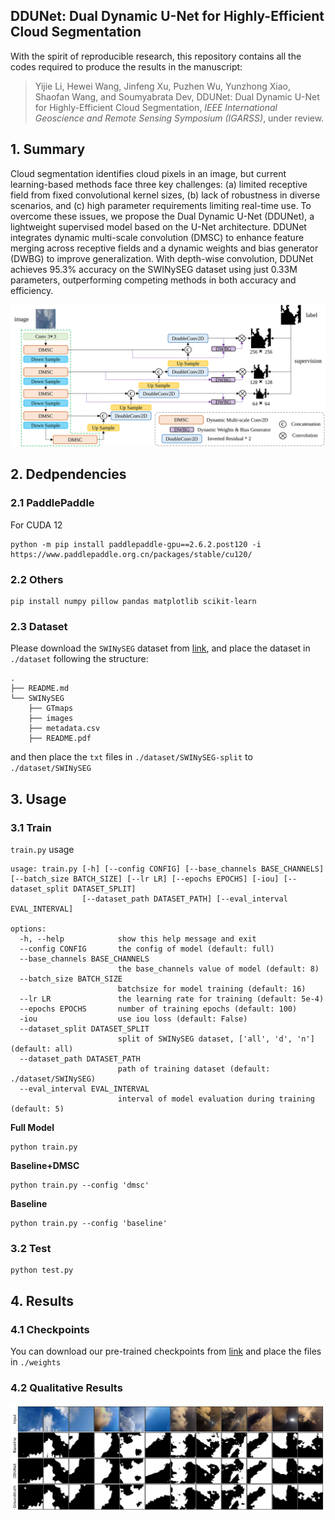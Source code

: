 ## DDUNet: Dual Dynamic U-Net for Highly-Efficient Cloud Segmentation

With the spirit of reproducible research, this repository contains all the codes required to produce the results in the manuscript: 

> Yijie Li, Hewei Wang, Jinfeng Xu, Puzhen Wu, Yunzhong Xiao, Shaofan Wang, and Soumyabrata Dev, DDUNet: Dual Dynamic U-Net for Highly-Efficient Cloud Segmentation, *IEEE International Geoscience and Remote Sensing Symposium (IGARSS)*, under review.


## 1. Summary

Cloud segmentation identifies cloud pixels in an image, but current learning-based methods face three key challenges: (a) limited receptive field from fixed convolutional kernel sizes, (b) lack of robustness in diverse scenarios, and (c) high parameter requirements limiting real-time use. To overcome these issues, we propose the Dual Dynamic U-Net (DDUNet), a lightweight supervised model based on the U-Net architecture. DDUNet integrates dynamic multi-scale convolution (DMSC) to enhance feature merging across receptive fields and a dynamic weights and bias generator (DWBG) to improve generalization. With depth-wise convolution, DDUNet achieves 95.3% accuracy on the SWINySEG dataset using just 0.33M parameters, outperforming competing methods in both accuracy and efficiency.

![](./assets/ddunet-pipeline.svg)

## 2. Dedpendencies

### 2.1 PaddlePaddle

For CUDA 12

```
python -m pip install paddlepaddle-gpu==2.6.2.post120 -i https://www.paddlepaddle.org.cn/packages/stable/cu120/
```

### 2.2 Others

```
pip install numpy pillow pandas matplotlib scikit-learn 
```

### 2.3 Dataset

Please download the `SWINySEG` dataset from [link](https://vintage.winklerbros.net/swinyseg.html), and place the dataset in `./dataset` following the structure:

```
.
├── README.md
└── SWINySEG
    ├── GTmaps
    ├── images
    ├── metadata.csv
    ├── README.pdf

```

and then place the `txt` files in `./dataset/SWINySEG-split` to `./dataset/SWINySEG`

## 3. Usage

### 3.1 Train

`train.py` usage
```
usage: train.py [-h] [--config CONFIG] [--base_channels BASE_CHANNELS] [--batch_size BATCH_SIZE] [--lr LR] [--epochs EPOCHS] [-iou] [--dataset_split DATASET_SPLIT]
                [--dataset_path DATASET_PATH] [--eval_interval EVAL_INTERVAL]

options:
  -h, --help            show this help message and exit
  --config CONFIG       the config of model (default: full)
  --base_channels BASE_CHANNELS
                        the base_channels value of model (default: 8)
  --batch_size BATCH_SIZE
                        batchsize for model training (default: 16)
  --lr LR               the learning rate for training (default: 5e-4)
  --epochs EPOCHS       number of training epochs (default: 100)
  -iou                  use iou loss (default: False)
  --dataset_split DATASET_SPLIT
                        split of SWINySEG dataset, ['all', 'd', 'n'] (default: all)
  --dataset_path DATASET_PATH
                        path of training dataset (default: ./dataset/SWINySEG)
  --eval_interval EVAL_INTERVAL
                        interval of model evaluation during training (default: 5)
```

**Full Model**

```
python train.py
```

**Baseline+DMSC**

```
python train.py --config 'dmsc'
```

**Baseline**

```
python train.py --config 'baseline'
```

### 3.2 Test

```
python test.py
```

## 4. Results

### 4.1 Checkpoints

You can download our pre-trained checkpoints from [link](https://drive.google.com/drive/folders/1QayN1JY4SCkkT30h7lgRiLtbQVIZ0hth?usp=sharing) and place the files in `./weights`

### 4.2 Qualitative Results
![](./results/test_pred.svg)
